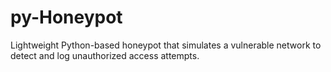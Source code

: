 # py-Honeypot
Lightweight Python-based honeypot that simulates a vulnerable network to detect and log unauthorized access attempts.
